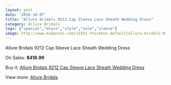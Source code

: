```yaml
---
layout: post
date: '2016-10-07'
title: "Allure Bridals 9212 Cap Sleeve Lace Sheath Wedding Dress"
category: Allure Bridals
tags: ["special","dress","style","sale","sleeve"]
image: http://www.eudances.com/11931-thickbox_default/allure-bridals-9212-cap-sleeve-lace-sheath-wedding-dress.jpg
---
```

Allure Bridals 9212 Cap Sleeve Lace Sheath Wedding Dress

On Sales: **$418.99**
<a href="https://www.eudances.com/en/allure-bridals/3740-allure-bridals-9212-cap-sleeve-lace-sheath-wedding-dress.html"><amp-img layout="responsive" width="600" height="600" src="//www.eudances.com/11931-thickbox_default/allure-bridals-9212-cap-sleeve-lace-sheath-wedding-dress.jpg" alt="Allure Bridals 9212 Cap Sleeve Lace Sheath Wedding Dress 0" /></a>
<a href="https://www.eudances.com/en/allure-bridals/3740-allure-bridals-9212-cap-sleeve-lace-sheath-wedding-dress.html"><amp-img layout="responsive" width="600" height="600" src="//www.eudances.com/11932-thickbox_default/allure-bridals-9212-cap-sleeve-lace-sheath-wedding-dress.jpg" alt="Allure Bridals 9212 Cap Sleeve Lace Sheath Wedding Dress 1" /></a>
<a href="https://www.eudances.com/en/allure-bridals/3740-allure-bridals-9212-cap-sleeve-lace-sheath-wedding-dress.html"><amp-img layout="responsive" width="600" height="600" src="//www.eudances.com/11933-thickbox_default/allure-bridals-9212-cap-sleeve-lace-sheath-wedding-dress.jpg" alt="Allure Bridals 9212 Cap Sleeve Lace Sheath Wedding Dress 2" /></a>
<a href="https://www.eudances.com/en/allure-bridals/3740-allure-bridals-9212-cap-sleeve-lace-sheath-wedding-dress.html"><amp-img layout="responsive" width="600" height="600" src="//www.eudances.com/11934-thickbox_default/allure-bridals-9212-cap-sleeve-lace-sheath-wedding-dress.jpg" alt="Allure Bridals 9212 Cap Sleeve Lace Sheath Wedding Dress 3" /></a>

Buy it: [Allure Bridals 9212 Cap Sleeve Lace Sheath Wedding Dress](https://www.eudances.com/en/allure-bridals/3740-allure-bridals-9212-cap-sleeve-lace-sheath-wedding-dress.html "Allure Bridals 9212 Cap Sleeve Lace Sheath Wedding Dress")

View more: [Allure Bridals](https://www.eudances.com/en/2-allure-bridals "Allure Bridals")